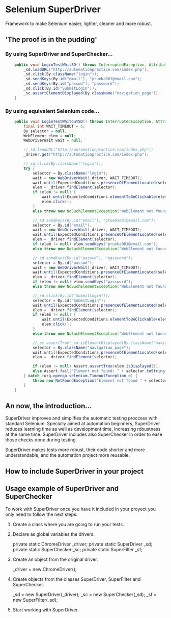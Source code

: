# Selenium SuperDriver
 	 
Framework to make Selenium easier, lighter, cleaner and more robust.

## 'The proof is in the pudding'

### By using SuperDriver and SuperChecker...

```java
    public void LoginTestWhitSD() throws InterruptedException, AttributeNotFoundException{
        _sd.loadURL("http://automationpractice.com/index.php");
        _sd.click(By.className("login"));
        _sd.sendKeys(By.id("email"), "prueba001@email.com");
        _sd.sendKeys(By.id("passwd"), "password");
        _sd.click(By.id("SubmitLogin"));
        _sc.assertElementDisplayed(By.className("navigation_page"));
    }
``` 	 

### By using equivalent Selenium code...

```java
    public void LoginTestWhitoutSD() throws InterruptedException, AttributeNotFoundException{
        final int WAIT_TIMEOUT = 6;
        By selector = null;
        WebElement elem = null;
        WebDriverWait wait = null;

        //_sd.loadURL("http://automationpractice.com/index.php");
        _driver.get("http://automationpractice.com/index.php");

        //_sd.click(By.className("login"));
        try {
            selector = By.className("login");
            wait = new WebDriverWait(_driver, WAIT_TIMEOUT);
            wait.until(ExpectedConditions.presenceOfElementLocated(selector)); 
            elem = _driver.findElement(selector);
            if (elem != null) {
                wait.until(ExpectedConditions.elementToBeClickable(elem));
                elem.click();
            }
            else throw new NoSuchElementException("WebElement not found.");

            //_sd.sendKeys(By.id("email"), "prueba001@email.com");
            selector = By.id("email");
            wait = new WebDriverWait(_driver, WAIT_TIMEOUT);
            wait.until(ExpectedConditions.presenceOfElementLocated(selector)); 
            elem = _driver.findElement(selector);
            if (elem != null) elem.sendKeys("prueba001@email.com");
            else throw new NoSuchElementException("WebElement not found.");

            //_sd.sendKeys(By.id("passwd"), "password");
            selector = By.id("passwd");
            wait = new WebDriverWait(_driver, WAIT_TIMEOUT);
            wait.until(ExpectedConditions.presenceOfElementLocated(selector)); 
            elem = _driver.findElement(selector);
            if (elem != null) elem.sendKeys("password");
            else throw new NoSuchElementException("WebElement not found.");

            //_sd.click(By.id("SubmitLogin"));
            selector = By.id("SubmitLogin");
            wait.until(ExpectedConditions.presenceOfElementLocated(selector)); 
            elem = _driver.findElement(selector);
            if (elem != null) {
                wait.until(ExpectedConditions.elementToBeClickable(elem));
                elem.click();
            }
            else throw new NoSuchElementException("WebElement not found.");

            //_sc.assertTrue(_sd.isElementDisplayed(By.className("navigation_page")));
            selector = By.className("navigation_page");
            wait.until(ExpectedConditions.presenceOfElementLocated(selector)); 
            elem = _driver.findElement(selector);

            if (elem != null) Assert.assertTrue(elem.isDisplayed());
            else Assert.fail("Element not found: " + selector.toString());
        } catch (org.openqa.selenium.TimeoutException e) {
            throw new NotFoundException("Element not found " + selector.toString());
        }
    }
```

## An now, the introduction...
 	 
SuperDriver improves and simplifies the automatic testing proccess with standard Selenium. Specially aimed at automation beginners, SuperDriver reduces learning time as well as development time, increasing robustness at the same time. SuperDriver includes also SuperChecker in order to ease those checks done during testing.
  	 	  	 
SuperDriver makes tests more robust, their code shorter and more understandable, and the automation project more reusable.
   	   
   	   
 ## How to include SuperDriver in your project
 
 
  	 	  	 
  	 	  	 
## Usage example of SuperDriver and SuperChecker
  	 	  	 
To work with SuperDriver once you have it included in your proyect you only need to follow the next steps.
 	 
   1) Create a class where you are going to run your tests.
 	 
   2) Declare as global variables the drivers.
  	 	  	 
  		private static ChromeDriver _driver;
  		private static SuperDriver _sd;
  		private static SuperChecker _sc;
  		private static SuperFilter _sf;
      	     	      	     
   3) Create an object from the original driver.
  	 	  	 
  		_driver = new ChromeDriver();
      	     	      	     
   4) Create objects from the classes SuperDriver, SuperFilter and SuperChecker.
  	 	  	 
  		_sd = new SuperDriver(_driver);
  		_sc = new SuperChecker(_sd);
  		_sf = new SuperFilter(_sd);
  	 	  	 
  5) Start working with SuperDriver.
  
